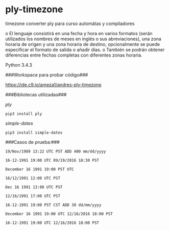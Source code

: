 # ply-timezone #
timezone converter ply para curso automátas y compiladores

o	El lenguaje consistirá en una fecha y hora en varios formatos (serán utilizados los nombres de meses en inglés o sus abreviaciones), una zona horaria de origen y una zona horaria de destino, opcionalmente se puede especificar el formato de salida o añadir días.
o	También se podrán obtener diferencias entre fechas completas con diferentes zonas horaria.

Python 3.4.3

###Workspace para probar código###

https://ide.c9.io/ameza1/andres-ply-timezone

###Bibliotecas utilizadas###

*ply*

```pip3 install ply```

*simple-dates*

```pip3 install simple-dates```

###Casos de prueba:###

```19/Nov/1989 13:22 UTC PST ADD 400 mm/dd/yyyy```

```16-12-1991 19:00 UTC 09/19/2016 18:30 PST```

```December 16 1991 19:00 PST UTC```

```16/12/1991 12:00 UTC PST```

```Dec 16 1991 13:00 UTC PST```

```12/16/1991 17:00 UTC PST```

```16-12-1991 19:00 PST CST ADD 30 dd/mm/yyyy```

```December 16 1991 19:00 UTC 12/16/2016 18:00 PST```

```16-12-1991 19:00 UTC 12/16/2016 18:00 PST```
